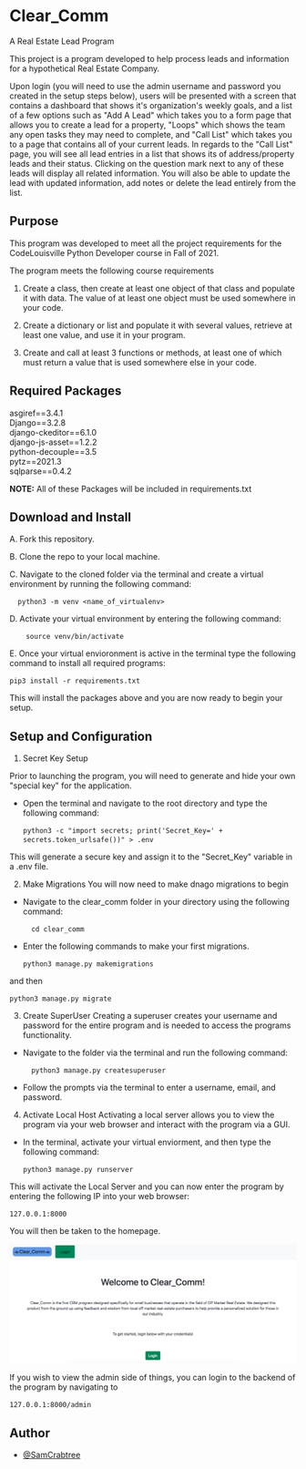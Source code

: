 
# Clear_Comm

A Real Estate Lead Program

This project is a program developed to help process leads and information for a hypothetical Real Estate Company. 

Upon login (you will need to use the admin username and password you created in the setup steps below), users will be presented with a screen that contains a dashboard that shows it's organization's weekly goals, and a list of a few options such as "Add A Lead" which takes you to a form page that allows you to create a lead for a property, "Loops" which shows the team any open tasks they may need to complete, and "Call List" which takes you to a page that contains all of your current leads. In regards to the "Call List" page, you will see all lead entries in a list that shows its of address/property leads and their status. Clicking on the question mark next to any of these leads will display all related information. You will also be able to update the lead with updated information, add notes or delete the lead entirely from the list.



## Purpose

This program was developed to meet all the project requirements for the CodeLouisville Python Developer course in Fall of 2021.

The program meets the following course requirements 

1. Create a class, then create at least one object of that class and populate it with data. The value of at least one object must be used somewhere in your code.    


2. Create a dictionary or list and populate it with several values, retrieve at least one value, and use it in your program. 


3. Create and call at least 3 functions or methods, at least one of which must return a value that is used somewhere else in your code. 

## Required Packages


asgiref==3.4.1  
Django==3.2.8  
django-ckeditor==6.1.0  
django-js-asset==1.2.2  
python-decouple==3.5  
pytz==2021.3  
sqlparse==0.4.2

**NOTE:** All of these Packages will be included in requirements.txt



## Download and Install

A. Fork this repository.

B. Clone the repo to your local machine.

C. Navigate to the cloned folder via the terminal and create a virtual environment by running the following command:

      python3 -m venv <name_of_virtualenv>

D. Activate your virtual environment by entering the following command:

        source venv/bin/activate

E. Once your virtual envioronment is active in the terminal type the following command to install all required programs:

    pip3 install -r requirements.txt

This will install the packages above and you are now ready to begin your setup. 





## Setup and Configuration

1. Secret Key Setup   

Prior to launching the program, you will need to generate and hide your own "special key" for the application.

  - Open the terminal and navigate to the root directory and type the following command: 

        python3 -c "import secrets; print('Secret_Key=' + secrets.token_urlsafe())" > .env

  This will generate a secure key and assign it to the "Secret_Key" variable in a .env file. 


2. Make Migrations
  You will now need to make dnago migrations to begin 
  - Navigate to the clear_comm folder in your directory using the following command:

          cd clear_comm

  - Enter the following commands to make your first migrations. 

        python3 manage.py makemigrations

and then 

    python3 manage.py migrate 



3. Create SuperUser 
 Creating a superuser creates your username and password for the entire program and is needed to access the programs functionality.   

  - Navigate to the folder via the terminal and run the following command: 

          python3 manage.py createsuperuser
  
  - Follow the prompts via the terminal to enter a username, email, and password. 



4. Activate Local Host
Activating a local server allows you to view the program via your web browser and interact with the program via a GUI. 

  - In the terminal, activate your virtual enviorment, and then type the following command: 

        python3 manage.py runserver 

This will activate the Local Server and you can now enter the program by entering the following IP into your web browser: 

    127.0.0.1:8000

You will then be taken to the homepage. 

![Clear_Comm Home](github_img/clearcommmain.png "Clear_comm")

If you wish to view the admin side of things, you can login to the backend of the program by navigating to 

    127.0.0.1:8000/admin
## Author

- [@SamCrabtree](https://github.com/SamCrabtree)


